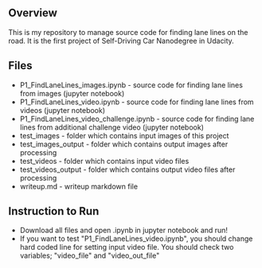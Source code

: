 Overview
---------------

 This is my repository to manage source code for finding lane lines on the road.
 It is the first project of Self-Driving Car Nanodegree in Udacity.


Files
---------------

- P1_FindLaneLines_images.ipynb - source code for finding lane lines from images (jupyter notebook)
- P1_FindLaneLines_video.ipynb  - source code for finding lane lines from videos (jupyter notebook)
- P1_FindLaneLines_video_challenge.ipynb  - source code for finding lane lines from additional challenge video (jupyter notebook)
- test_images                   - folder which contains input images of this project
- test_images_output            - folder which contains output images after processing
- test_videos                   - folder which contains input video files
- test_videos_output            - folder which contains output video files after processing
- writeup.md                    - writeup markdown file


Instruction to Run
---------------

- Download all files and open .ipynb in jupyter notebook and run!
- If you want to test "P1_FindLaneLines_video.ipynb", you should change hard coded line for setting input video file.
  You should check two variables; "video_file" and "video_out_file"

